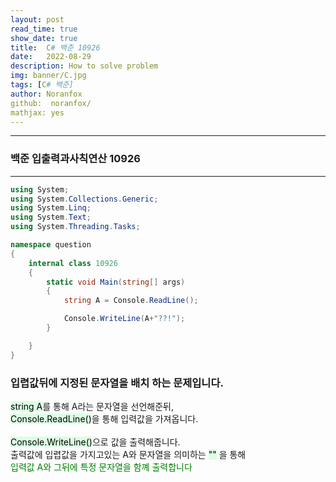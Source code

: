 ```yaml
---
layout: post
read_time: true
show_date: true
title:  C# 백준 10926
date:   2022-08-29
description: How to solve problem
img: banner/C.jpg
tags: [C# 백준]
author: Noranfox
github:  noranfox/
mathjax: yes
---
```


---
### 백준 입출력과사칙연산 10926
---

```c#
using System;
using System.Collections.Generic;
using System.Linq;
using System.Text;
using System.Threading.Tasks;

namespace question
{
    internal class 10926
    {
        static void Main(string[] args)
        {
            string A = Console.ReadLine();

            Console.WriteLine(A+"??!");
        }

    }
}
```

### 입렵값뒤에 지정된 문자열을 배치 하는 문제입니다.

<mark style='background-color: #dcffe4'>string A</mark>를 통해 A라는 문자열을 선언해준뒤,  
<mark style='background-color: #dcffe4'>Console.ReadLine()</mark>을 통해 입력값을 가져옵니다.  
<br>
<mark style='background-color: #dcffe4'>Console.WriteLine()</mark>으로 값을 출력해줍니다.  
출력값에 입렵값을 가지고있는 A와 문자열을 의미하는  <mark style='background-color: #dcffe4'>""</mark>  을 통해  
<span style="color:green">입력값 A와 그뒤에 특정 문자열을 함꼐 출력합니다</span>